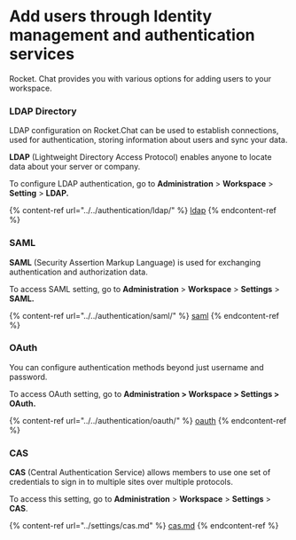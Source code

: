 # Add users through Identity management and authentication services

Rocket. Chat provides you with various options for adding users to your workspace.

### LDAP Directory

LDAP configuration on Rocket.Chat can be used to establish connections, used for authentication, storing information about users and sync your data.

**LDAP** (Lightweight Directory Access Protocol) enables anyone to locate data about your server or company.

To configure LDAP authentication, go to **Administration** > **Workspace** > **Setting** > **LDAP.**

{% content-ref url="../../authentication/ldap/" %}
[ldap](../../authentication/ldap/)
{% endcontent-ref %}

### SAML

**SAML** (Security Assertion Markup Language) is used for exchanging authentication and authorization data.

To access SAML setting, go to **Administration** > **Workspace** > **Settings** > **SAML.**

{% content-ref url="../../authentication/saml/" %}
[saml](../../authentication/saml/)
{% endcontent-ref %}

### OAuth

You can configure authentication methods beyond just username and password.&#x20;

To access OAuth setting, go to **Administration > Workspace > Settings > OAuth.**

{% content-ref url="../../authentication/oauth/" %}
[oauth](../../authentication/oauth/)
{% endcontent-ref %}

### CAS

**CAS** (Central Authentication Service) allows members to use one set of credentials to sign in to multiple sites over multiple protocols.

To access this setting, go to **Administration** > **Workspace** > **Settings** > **CAS**.

{% content-ref url="../settings/cas.md" %}
[cas.md](../settings/cas.md)
{% endcontent-ref %}
